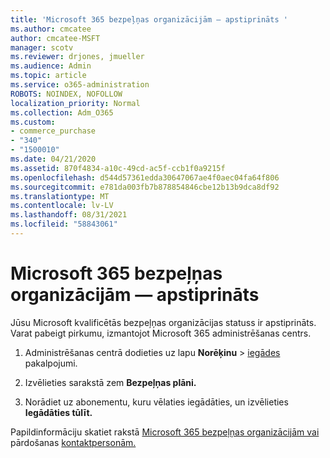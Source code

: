```yaml
---
title: 'Microsoft 365 bezpeļņas organizācijām — apstiprināts '
ms.author: cmcatee
author: cmcatee-MSFT
manager: scotv
ms.reviewer: drjones, jmueller
ms.audience: Admin
ms.topic: article
ms.service: o365-administration
ROBOTS: NOINDEX, NOFOLLOW
localization_priority: Normal
ms.collection: Adm_O365
ms.custom:
- commerce_purchase
- "340"
- "1500010"
ms.date: 04/21/2020
ms.assetid: 870f4834-a10c-49cd-ac5f-ccb1f0a9215f
ms.openlocfilehash: d544d57361edda30647067ae4f0aec04fa64f806
ms.sourcegitcommit: e781da003fb7b878854846cbe12b13b9dca8df92
ms.translationtype: MT
ms.contentlocale: lv-LV
ms.lasthandoff: 08/31/2021
ms.locfileid: "58843061"
---
```

# <a name="microsoft-365-for-nonprofits---approved"></a>Microsoft 365 bezpeļņas organizācijām — apstiprināts

Jūsu Microsoft kvalificētās bezpeļņas organizācijas statuss ir apstiprināts. Varat pabeigt pirkumu, izmantojot Microsoft 365 administrēšanas centrs.

1. Administrēšanas centrā dodieties uz lapu **Norēķinu** \> [iegādes](https://go.microsoft.com/fwlink/p/?linkid=868433) pakalpojumi.

2. Izvēlieties sarakstā zem **Bezpeļņas plāni.**

3. Norādiet uz abonementu, kuru vēlaties iegādāties, un izvēlieties **Iegādāties tūlīt.**

Papildinformāciju skatiet rakstā [Microsoft 365 bezpeļņas organizācijām vai](https://www.microsoft.com/nonprofits/microsoft-365) pārdošanas [kontaktpersonām.](https://www.microsoft.com/nonprofits/contact-us)
